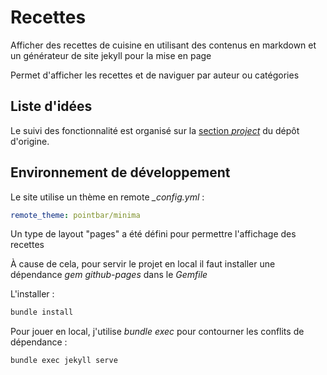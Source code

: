 # Recettes

Afficher des recettes de cuisine en utilisant des contenus en markdown et un générateur de site jekyll pour la mise en page

Permet d'afficher les recettes et de naviguer par auteur ou catégories

## Liste d'idées

Le suivi des fonctionnalité est organisé sur la [section *project*](https://github.com/akakeronos/recettes/projects/1) du dépôt d'origine.

## Environnement de développement

Le site utilise un thème en remote *_config.yml* :

```yaml
remote_theme: pointbar/minima
```

Un type de layout "pages" a été défini pour permettre l'affichage des recettes

À cause de cela, pour servir le projet en local il faut installer une dépendance *gem github-pages* dans le *Gemfile*

L'installer :

```bash
bundle install
```

Pour jouer en local, j'utilise *bundle exec* pour contourner les conflits de dépendance :

```bash
bundle exec jekyll serve
```